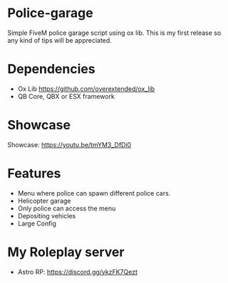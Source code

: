 # Police-garage
Simple FiveM police garage script using ox lib.
This is my first release so any kind of tips will be appreciated.

# Dependencies
- Ox Lib https://github.com/overextended/ox_lib
- QB Core, QBX or ESX framework

# Showcase
Showcase: https://youtu.be/tmYM3_DfDi0

# Features
- Menu where police can spawn different police cars.
- Helicopter garage
- Only police can access the menu
- Depositing vehicles
- Large Config

# My Roleplay server
- Astro RP: https://discord.gg/ykzFK7Qezt
